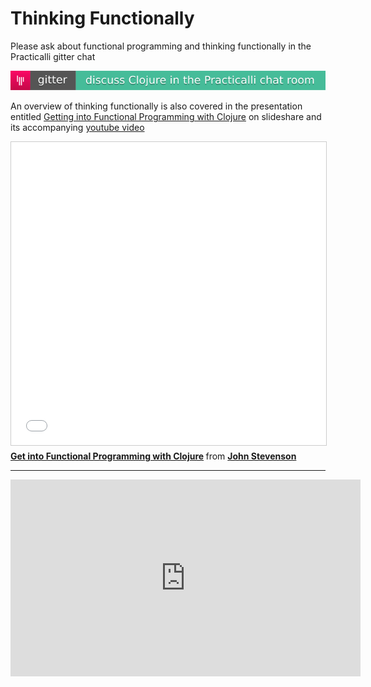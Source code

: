 # Thinking Functionally

Please ask about functional programming and thinking functionally in the Practicalli gitter chat

[![Join the conversation on Gitter](/images/gitter-chat-badge-practicalli.png)](https://gitter.im/practicalli/chat?utm_source=badge&utm_medium=badge&utm_campaign=pr-badge)

An overview of thinking functionally is also covered in the presentation entitled [Getting into Functional Programming with Clojure](http://www.slideshare.net/jr0cket/cebit-get-into-functional-programming-with-clojure) on slideshare and its accompanying [youtube video](https://www.youtube.com/watch?v=mEfqULqChZs)

<iframe src="//www.slideshare.net/slideshow/embed_code/key/daIXGzc5g2ykYg" width="595" height="485" frameborder="0" marginwidth="0" marginheight="0" scrolling="no" style="border:1px solid #CCC; border-width:1px; margin-bottom:5px; max-width: 100%;" allowfullscreen> </iframe> <div style="margin-bottom:5px"> <strong> <a href="//www.slideshare.net/JR0cket/cebit-get-into-functional-programming-with-clojure" title="Get into Functional Programming with Clojure" target="_blank">Get into Functional Programming with Clojure</a> </strong> from <strong><a href="//www.slideshare.net/JR0cket" target="_blank">John Stevenson</a></strong> </div>

<hr >

<iframe width="560" height="315" src="https://www.youtube.com/embed/mEfqULqChZs" frameborder="0" allowfullscreen></iframe>
